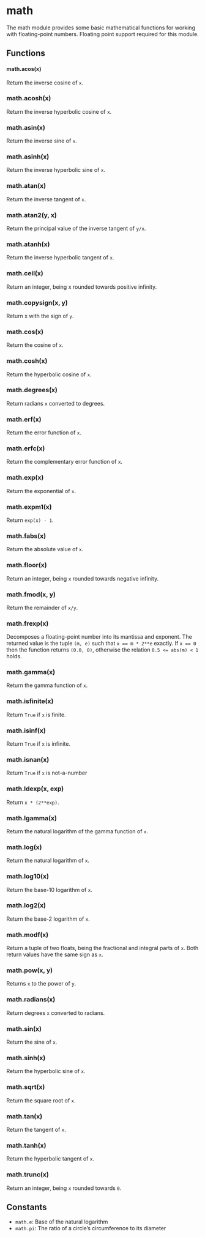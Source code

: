 # math

The math module provides some basic mathematical functions for working with floating-point numbers. Floating point support required for this module.

## Functions

#### math.acos\(x\)

Return the inverse cosine of `x`.

### math.acosh\(x\)

Return the inverse hyperbolic cosine of `x`.

### math.asin\(x\)

Return the inverse sine of `x`.

### math.asinh\(x\)

Return the inverse hyperbolic sine of `x`.

### math.atan\(x\)

Return the inverse tangent of `x`.

### math.atan2\(y, x\)

Return the principal value of the inverse tangent of `y/x`.

### math.atanh\(x\)

Return the inverse hyperbolic tangent of `x`.

### math.ceil\(x\)

Return an integer, being x rounded towards positive infinity.

### math.copysign\(x, y\)

Return x with the sign of `y`.

### math.cos\(x\)

Return the cosine of `x`.

### math.cosh\(x\)

Return the hyperbolic cosine of `x`.

### math.degrees\(x\)

Return radians `x` converted to degrees.

### math.erf\(x\)

Return the error function of `x`.

### math.erfc\(x\)

Return the complementary error function of `x`.

### math.exp\(x\)

Return the exponential of `x`.

### math.expm1\(x\)

Return `exp(x) - 1`.

### math.fabs\(x\)

Return the absolute value of `x`.

### math.floor\(x\)

Return an integer, being `x` rounded towards negative infinity.

### math.fmod\(x, y\)

Return the remainder of `x/y`.

### math.frexp\(x\)

Decomposes a floating-point number into its mantissa and exponent. The returned value is the tuple `(m, e)` such that `x == m * 2**e` exactly. If `x == 0` then the function returns `(0.0, 0)`, otherwise the relation `0.5 <= abs(m) < 1` holds.

### math.gamma\(x\)

Return the gamma function of `x`.

### math.isfinite\(x\)

Return `True` if `x` is finite.

### math.isinf\(x\)

Return `True` if `x` is infinite.

### math.isnan\(x\)

Return `True` if `x` is not-a-number

### math.ldexp\(x, exp\)

Return `x * (2**exp)`.

### math.lgamma\(x\)

Return the natural logarithm of the gamma function of `x`.

### math.log\(x\)

Return the natural logarithm of `x`.

### math.log10\(x\)

Return the base-10 logarithm of `x`.

### math.log2\(x\)

Return the base-2 logarithm of `x`.

### math.modf\(x\)

Return a tuple of two floats, being the fractional and integral parts of `x`. Both return values have the same sign as `x`.

### math.pow\(x, y\)

Returns `x` to the power of `y`.

### math.radians\(x\)

Return degrees `x` converted to radians.

### math.sin\(x\)

Return the sine of `x`.

### math.sinh\(x\)

Return the hyperbolic sine of `x`.

### math.sqrt\(x\)

Return the square root of `x`.

### math.tan\(x\)

Return the tangent of `x`.

### math.tanh\(x\)

Return the hyperbolic tangent of `x`.

### math.trunc\(x\)

Return an integer, being `x` rounded towards `0`.

## Constants

* `math.e`: Base of the natural logarithm
* `math.pi`: The ratio of a circle’s circumference to its diameter

